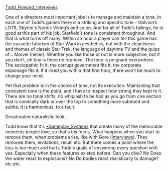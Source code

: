 [Todd_Howard_Interviews](../Research/Todd_Howard_Interviews.md)

One of a directors most important jobs is to manage and maintain a tone.
In each one of Todd’s games there is a striking and specific tone - Oblvion’s LOTR, Skyrim's Nordic Viking’s and so on. And for all of Todd’s failings, he is good at this part of his job. Starfield’s tone is consistent throughout. And that is what turns off many. Within an hour a player can tell this game has the cassette futurism of Star Wars in aesthetics, but with the cleanliness and themes of classic Star Trek, the language of daytime TV and the quips of… Marvel (heller). Whether you like those or not is more subjective, but if you don’t, oh boy is there no reprieve. The tone is poignant everywhere. The sociopathic fit it, the corrupt government fits it, the corporate espionage fits it. If it irked you within that first hour, there won’t be much to change your mind. 

Yet that problem is in the choice of tone, not its execution. Maintaining that consistent tone is the point, and I have to respect how strong they kept to it. There are no tonal shifts, no whiplash to be had as you go from one section that is comically dark or over the top to something more subdued and subtle. It is harmonious, to a fault.

Desaturated naturalistic look.

Todd know that it's [•Gameplay_Systems](../Gameplay_Systems/•Gameplay_Systems.md) that create many of the memorable moments people love, so that's his focus. 
What happens when you start to remove them, when problems arise, like with Gore ([Interviews](../Research/Interviews.md)). They removed them, levitations, recall etc.
But there comes a point where the loss is too much and hurts Todd's goals of answering every question with yes. Especially when these features existed before.
Can you dive? No
Does the water react to explosions? No
Do bodies react realistically to damage? etc etc.